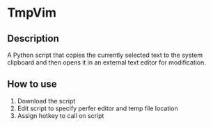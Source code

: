 # TmpVim

## Description

A Python script that copies the currently selected text to the system clipboard and then opens it in an external text editor for modification.

## How to use

1. Download the script
2. Edit script to specify perfer editor and temp file location
3. Assign hotkey to call on script 

